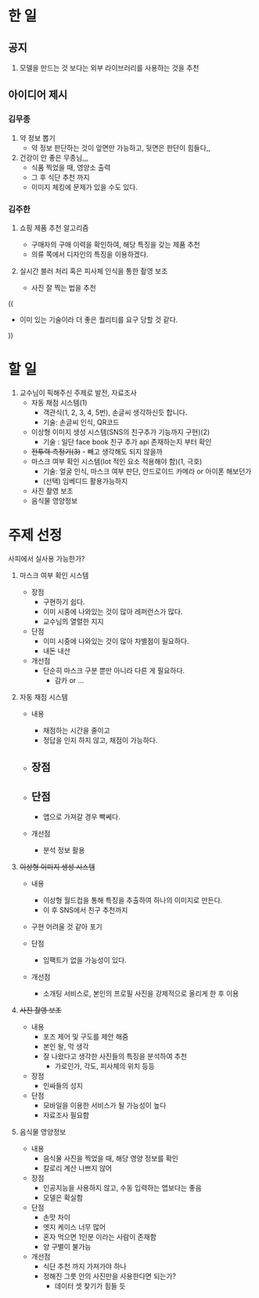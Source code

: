 # 한 일

## 공지

1. 모델을 만드는 것 보다는 외부 라이브러리를 사용하는 것을 추천

## 아이디어 제시

### 김무종

1. 약 정보 뽑기
   - 약 정보 판단하는 것이 앞면만 가능하고, 뒷면은 판단이 힘들다,,
2. 건강이 안 좋은 무종님,,,
   - 식품 찍었을 때, 영양소 출력
   - 그 후 식단 추천 까지
   - 이미지 체킹에 문제가 있을 수도 있다.



### 김주한

1. 쇼핑 제품 추천 알고리즘
   - 구매자의 구매 이력을 확인하여, 해당 특징을 갖는 제품 추천
   - 의류 쪽에서 디자인의 특징을 이용하겠다.

2. 실시간 블러 처리 혹은 피사체 인식을 통한 촬영 보조
   - 사진 잘 찍는 법을 추천

((

- 이미 있는 기술이라 더 좋은 퀄리티를 요구 당할 것 같다.

))



# 할 일

1. 교수님이 픽해주신 주제로 발전, 자료조사
   - 자동 채점 시스템(1)
     - 객관식(1, 2, 3, 4, 5번), 손글씨 생각하신듯 합니다.
     - 기술: 손글씨 인식, QR코드
   - 이상형 이미지 생성 시스템(SNS의 친구추가 기능까지 구현)(2)
     - 기술 : 일단 face book 친구 추가 api 존재하는지 부터 확인
   - ~~전투력 측정기(3)~~ - 빼고 생각해도 되지 않을까
   - 마스크 여부 확인 시스템(Iot 적인 요소 적용해야 함)(1, 극호)
     - 기술: 얼굴 인식, 마스크 여부 판단, 안드로이드 카메라 or 아이폰 해보던가
     - (선택) 임베디드 활용가능하지
   - 사진 촬영 보조
   - 음식물 영양정보



# 주제 선정

사피에서 실사용 가능한가?

1. 마스크 여부 확인 시스템
   - 장점
     - 구현하기 쉽다.
     - 이미 시중에 나와있는 것이 많아 레퍼런스가 많다.
     - 교수님의 열렬한 지지
   - 단점
     - 이미 시중에 나와있는 것이 많아 차별점이 필요하다.
     - 내돈 내산
   - 개선점
     - 단순히 마스크 구분 뿐만 아니라 다른 게 필요하다.
       - 감카 or  ...



2. 자동 채점 시스템

   - 내용
     - 채점하는 시간을 줄이고
     - 정답을 인지 하지 않고, 채점이 가능하다.

   - 장점
     - 
   - 단점
     - 
     - 앱으로 가져갈 경우 빡쎄다.
   - 개선점
     - 분석 정보 활용



3. ~~이상형 이미지 생성 시스템~~

   - 내용
     - 이상형 월드컵을 통해 특징을 추출하여 하나의 이미지로 만든다.
     - 이 후 SNS에서 친구 추천까지

   - 구현 어려울 것 같아 포기
   - 단점
     - 임팩트가 없을 가능성이 있다.
   - 개선점
     - 소개팅 서비스로, 본인의 프로필 사진을 강제적으로 올리게 한 후 이용



4. ~~사진 촬영 보조~~
   - 내용
     - 포즈 제어 및 구도를 제안 해줌
     - 본인 왈, 막 생각
     - 잘 나왔다고 생각한 사진들의 특징을 분석하여 추천
       - 가로인가, 각도, 피사체의 위치 등등
   - 장점
     - 인싸들의 성지
   - 단점
     - 모바일을 이용한 서비스가 될 가능성이 높다
     - 자료조사 필요함



5. 음식물 영양정보
   - 내용
     - 음식물 사진을 찍었을 때, 해당 영양 정보를 확인
     - 칼로리 계산 나쁘지 않어
   - 장점
     - 인공지능을 사용하지 않고, 수동 입력하는 앱보다는 좋음
     - 모델은 확실함
   - 단점
     - 손맛 차이
     - 엣지 케이스 너무 많어
     - 혼자 먹으면 1인분 이라는 사람이 존재함
     - 양 구별이 불가능
   - 개선점
     - 식단 추천 까지 가져가야 하나
     - 정해진 그릇 안의 사진만을 사용한다면 되는가?
       - 데이터 셋 찾기가 힘들 듯